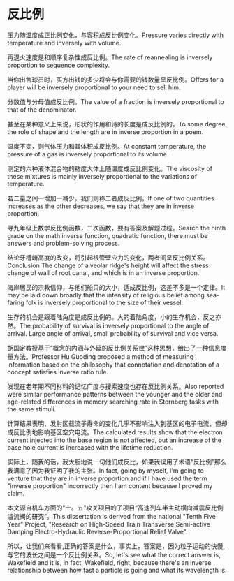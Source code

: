 # 反比例

<p><span class="chinese">压力随温度成正比例变化，与容积成反比例变化。</span><span class="english">Pressure varies directly with temperature and inversely with volume.</span></p>

<p><span class="chinese">再退火速度是和顺序复杂性成反比例。</span><span class="english">The rate of reannealing is inversely proportion to sequence complexity.</span></p>

<p><span class="chinese">当你出售球员时，买方出钱的多少将会与你需要的钱数量呈反比例。</span><span class="english">Offers for a player will be inversely proportional to your need to sell him.</span></p>

<p><span class="chinese">分数值与分母值成反比例。</span><span class="english">The value of a fraction is inversely proportional to that of the denominator.</span></p>

<p><span class="chinese">甚至在某种意义上来说，形状的作用和诗的长度是成反比例的。</span><span class="english">To some degree, the role of shape and the length are in inverse proportion in a poem.</span></p>

<p><span class="chinese">温度不变，则气体压力和其体积成反比例。</span><span class="english">At constant temperature, the pressure of a gas is inversely proportional to its volume.</span></p>

<p><span class="chinese">测定的六种液体混合物的粘度大体上随温度成反比例变化。</span><span class="english">The viscosity of these mixtures is mainly inversely proportional to the variations of temperature.</span></p>

<p><span class="chinese">若二量之间一增加一减少，我们则称二者成反比例。</span><span class="english">If one of two quantities increases as the other decreases, we say that they are in inverse proportion.</span></p>

<p><span class="chinese">寻九年级上数学反比例函数，二次函数，要有答案及解题过程。</span><span class="english">Search the ninth grade on the math inverse function, quadratic function, there must be answers and problem-solving process.</span></p>

<p><span class="chinese">结论牙槽嵴高度的改变，将引起根管壁应力的变化，两者间呈反比例关系。</span><span class="english">Conclusion The change of alveolar ridge's height will affect the stress change of wall of root canal, and which is in an inverse proportion.</span></p>

<p><span class="chinese">海岸居民的宗教信仰，与他们船只的大小，适成反比例，这差不多是一个定律。</span><span class="english">It may be laid down broadly that the intensity of religious belief among sea-faring folk is inversely proportional to the size of their vessel.</span></p>

<p><span class="chinese">生存的机会是跟着陆角度是成反比例的。大的着陆角度，小的生存机会，反之亦然。</span><span class="english">The probability of survival is inversely proportional to the angle of arrival. Large angle of arrival, small probability of survival and vice versa.</span></p>

<p><span class="chinese">胡国定教授基于“概念的内涵与外延的反比例关系律”这种思想，给出了一种信息度量方法。</span><span class="english">Professor Hu Guoding proposed a method of measuring information based on the philosophy that connotation and denotation of a concept satisfies inverse ratio rule.</span></p>

<p><span class="chinese">发现在老年期不同材料的记忆广度与搜索速度也存在反比例关系。</span><span class="english">Also reported were similar performance patterns between the younger and the older and age-related differences in memory searching rate in Sternberg tasks with the same stimuli.</span></p>

<p><span class="chinese">计算结果表明，发射区载流子寿命的变化几乎不影响注入到基区的电子电流，但却成反比例地影响基区空穴电流。</span><span class="english">The calculated results show that the electron current injected into the base region is not affected, but an increase of the base hole current is increased with the lifetime reduction.</span></p>

<p><span class="chinese">实际上，随我的话，我大胆地说一句他们成反比，如果我误用了术语“反比例”那么我满意了因为我证明了我的主张。</span><span class="english">In fact, going by myself, I'm going to venture that they are in inverse proportion and if I have used the term "inverse proportion" incorrectly then I am content because I proved my claim.</span></p>

<p><span class="chinese">本文源自机车方面的“十。五”攻关项目的子项目“高速列车半主动横向减震反比例溢流阀的研究”。</span><span class="english">This dissertation is derived from the national "Tenth Five Year" Project, "Research on High-Speed Train Transverse Semi-active Damping Electro-Hydraulic Reverse-Proportional Relief Valve".</span></p>

<p><span class="chinese">所以，让我们来看看,正确的答案是什么，事实上，答案是，因为粒子运动的快慢,与它的波长之间是一个反比例关系。</span><span class="english">So, let's see what the correct answer is, Wakefield and it is, in fact, Wakefield, right, because there's an inverse relationship between how fast a particle is going and what its wavelength is.</span></p>

